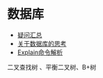 # 数据库



- [疑问汇总](questions.md)
- [关于数据库的思考](关于数据库的思考.md)
- [Explain命令解析](Explain命令.md)



二叉查找树 、平衡二叉树、B+树

